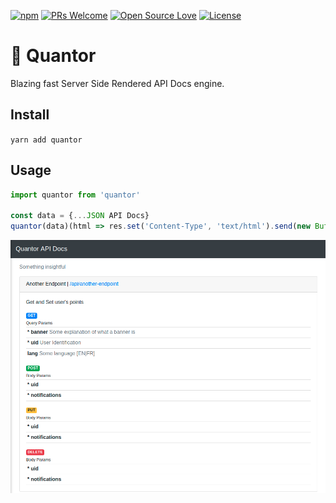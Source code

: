 [![npm](https://img.shields.io/npm/v/quantor.svg)](http://npm.im/quantor)
[![PRs Welcome](https://img.shields.io/badge/PRs-welcome-brightgreen.svg)](http://makeapullrequest.com)
[![Open Source Love](https://badges.frapsoft.com/os/v1/open-source.svg?v=103)](https://github.com/rametta/quantor/)
[![License](https://img.shields.io/badge/License-Apache%202.0-blue.svg)](https://opensource.org/licenses/Apache-2.0)

# 💃 Quantor

Blazing fast Server Side Rendered API Docs engine.

## Install

`yarn add quantor`

## Usage

```js
import quantor from 'quantor'

const data = {...JSON API Docs}
quantor(data)(html => res.set('Content-Type', 'text/html').send(new Buffer(html)))
```

![quantor screenshot](/screenshot.png 'Quantor Screenshot')
